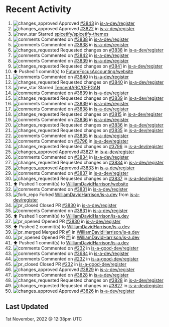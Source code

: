 # Recent Activity

<!--RECENT_ACTIVITY:start-->
1. ![changes_approved](https://cdn.jsdelivr.net/gh/Readme-Workflows/Readme-Icons@main/icons/octicons/ApprovedChanges.svg) Approved [#3843](https://github.com/is-a-dev/register/pull/3843#pullrequestreview-1163058957) in [is-a-dev/register](https://github.com/is-a-dev/register)
2. ![changes_approved](https://cdn.jsdelivr.net/gh/Readme-Workflows/Readme-Icons@main/icons/octicons/ApprovedChanges.svg) Approved [#3822](https://github.com/is-a-dev/register/pull/3822#pullrequestreview-1163058176) in [is-a-dev/register](https://github.com/is-a-dev/register)
3. ![new_star](https://cdn.jsdelivr.net/gh/Readme-Workflows/Readme-Icons@main/icons/octicons/StarredRepositoryYellow.svg) Starred [spicetify/spicetify-themes](https://github.com/spicetify/spicetify-themes)
4. ![comments](https://cdn.jsdelivr.net/gh/Readme-Workflows/Readme-Icons@main/icons/octicons/Comment.svg) Commented on [#3838](https://github.com/is-a-dev/register/pull/3838#discussion_r1010195510) in [is-a-dev/register](https://github.com/is-a-dev/register)
5. ![comments](https://cdn.jsdelivr.net/gh/Readme-Workflows/Readme-Icons@main/icons/octicons/Comment.svg) Commented on [#3838](https://github.com/is-a-dev/register/pull/3838#discussion_r1010195194) in [is-a-dev/register](https://github.com/is-a-dev/register)
6. ![changes_requested](https://cdn.jsdelivr.net/gh/Readme-Workflows/Readme-Icons@main/icons/octicons/RequestedChanges.svg) Requested changes on [#3838](https://github.com/is-a-dev/register/pull/3838#pullrequestreview-1162987941) in [is-a-dev/register](https://github.com/is-a-dev/register)
7. ![comments](https://cdn.jsdelivr.net/gh/Readme-Workflows/Readme-Icons@main/icons/octicons/Comment.svg) Commented on [#3842](https://github.com/is-a-dev/register/pull/3842#discussion_r1010194783) in [is-a-dev/register](https://github.com/is-a-dev/register)
8. ![comments](https://cdn.jsdelivr.net/gh/Readme-Workflows/Readme-Icons@main/icons/octicons/Comment.svg) Commented on [#3839](https://github.com/is-a-dev/register/pull/3839#discussion_r1010194169) in [is-a-dev/register](https://github.com/is-a-dev/register)
9. ![changes_requested](https://cdn.jsdelivr.net/gh/Readme-Workflows/Readme-Icons@main/icons/octicons/RequestedChanges.svg) Requested changes on [#3841](https://github.com/is-a-dev/register/pull/3841#pullrequestreview-1162985998) in [is-a-dev/register](https://github.com/is-a-dev/register)
10. ⬆️ Pushed 1 commit(s) to [FutureFocusAccounting/website](https://github.com/FutureFocusAccounting/website)
11. ![comments](https://cdn.jsdelivr.net/gh/Readme-Workflows/Readme-Icons@main/icons/octicons/Comment.svg) Commented on [#3840](https://github.com/is-a-dev/register/pull/3840#discussion_r1010025045) in [is-a-dev/register](https://github.com/is-a-dev/register)
12. ![changes_requested](https://cdn.jsdelivr.net/gh/Readme-Workflows/Readme-Icons@main/icons/octicons/RequestedChanges.svg) Requested changes on [#3840](https://github.com/is-a-dev/register/pull/3840#pullrequestreview-1162766079) in [is-a-dev/register](https://github.com/is-a-dev/register)
13. ![new_star](https://cdn.jsdelivr.net/gh/Readme-Workflows/Readme-Icons@main/icons/octicons/StarredRepositoryYellow.svg) Starred [TencentARC/GFPGAN](https://github.com/TencentARC/GFPGAN)
14. ![comments](https://cdn.jsdelivr.net/gh/Readme-Workflows/Readme-Icons@main/icons/octicons/Comment.svg) Commented on [#3839](https://github.com/is-a-dev/register/pull/3839#discussion_r1010014974) in [is-a-dev/register](https://github.com/is-a-dev/register)
15. ![changes_requested](https://cdn.jsdelivr.net/gh/Readme-Workflows/Readme-Icons@main/icons/octicons/RequestedChanges.svg) Requested changes on [#3839](https://github.com/is-a-dev/register/pull/3839#pullrequestreview-1162753226) in [is-a-dev/register](https://github.com/is-a-dev/register)
16. ![comments](https://cdn.jsdelivr.net/gh/Readme-Workflows/Readme-Icons@main/icons/octicons/Comment.svg) Commented on [#3839](https://github.com/is-a-dev/register/pull/3839#discussion_r1009963808) in [is-a-dev/register](https://github.com/is-a-dev/register)
17. ![comments](https://cdn.jsdelivr.net/gh/Readme-Workflows/Readme-Icons@main/icons/octicons/Comment.svg) Commented on [#3838](https://github.com/is-a-dev/register/pull/3838#discussion_r1009922226) in [is-a-dev/register](https://github.com/is-a-dev/register)
18. ![changes_requested](https://cdn.jsdelivr.net/gh/Readme-Workflows/Readme-Icons@main/icons/octicons/RequestedChanges.svg) Requested changes on [#3815](https://github.com/is-a-dev/register/pull/3815#pullrequestreview-1162630516) in [is-a-dev/register](https://github.com/is-a-dev/register)
19. ![comments](https://cdn.jsdelivr.net/gh/Readme-Workflows/Readme-Icons@main/icons/octicons/Comment.svg) Commented on [#3836](https://github.com/is-a-dev/register/pull/3836#discussion_r1009921127) in [is-a-dev/register](https://github.com/is-a-dev/register)
20. ![changes_requested](https://cdn.jsdelivr.net/gh/Readme-Workflows/Readme-Icons@main/icons/octicons/RequestedChanges.svg) Requested changes on [#3836](https://github.com/is-a-dev/register/pull/3836#pullrequestreview-1162629290) in [is-a-dev/register](https://github.com/is-a-dev/register)
21. ![changes_requested](https://cdn.jsdelivr.net/gh/Readme-Workflows/Readme-Icons@main/icons/octicons/RequestedChanges.svg) Requested changes on [#3835](https://github.com/is-a-dev/register/pull/3835#pullrequestreview-1162628507) in [is-a-dev/register](https://github.com/is-a-dev/register)
22. ![comments](https://cdn.jsdelivr.net/gh/Readme-Workflows/Readme-Icons@main/icons/octicons/Comment.svg) Commented on [#3835](https://github.com/is-a-dev/register/pull/3835#discussion_r1009920217) in [is-a-dev/register](https://github.com/is-a-dev/register)
23. ![comments](https://cdn.jsdelivr.net/gh/Readme-Workflows/Readme-Icons@main/icons/octicons/Comment.svg) Commented on [#3796](https://github.com/is-a-dev/register/pull/3796#discussion_r1009919958) in [is-a-dev/register](https://github.com/is-a-dev/register)
24. ![changes_requested](https://cdn.jsdelivr.net/gh/Readme-Workflows/Readme-Icons@main/icons/octicons/RequestedChanges.svg) Requested changes on [#3796](https://github.com/is-a-dev/register/pull/3796#pullrequestreview-1162627719) in [is-a-dev/register](https://github.com/is-a-dev/register)
25. ![changes_approved](https://cdn.jsdelivr.net/gh/Readme-Workflows/Readme-Icons@main/icons/octicons/ApprovedChanges.svg) Approved [#3827](https://github.com/is-a-dev/register/pull/3827#pullrequestreview-1162626489) in [is-a-dev/register](https://github.com/is-a-dev/register)
26. ![comments](https://cdn.jsdelivr.net/gh/Readme-Workflows/Readme-Icons@main/icons/octicons/Comment.svg) Commented on [#3834](https://github.com/is-a-dev/register/pull/3834#discussion_r1009918829) in [is-a-dev/register](https://github.com/is-a-dev/register)
27. ![changes_requested](https://cdn.jsdelivr.net/gh/Readme-Workflows/Readme-Icons@main/icons/octicons/RequestedChanges.svg) Requested changes on [#3834](https://github.com/is-a-dev/register/pull/3834#pullrequestreview-1162626200) in [is-a-dev/register](https://github.com/is-a-dev/register)
28. ![changes_approved](https://cdn.jsdelivr.net/gh/Readme-Workflows/Readme-Icons@main/icons/octicons/ApprovedChanges.svg) Approved [#3833](https://github.com/is-a-dev/register/pull/3833#pullrequestreview-1162625926) in [is-a-dev/register](https://github.com/is-a-dev/register)
29. ![comments](https://cdn.jsdelivr.net/gh/Readme-Workflows/Readme-Icons@main/icons/octicons/Comment.svg) Commented on [#3837](https://github.com/is-a-dev/register/pull/3837#discussion_r1009918054) in [is-a-dev/register](https://github.com/is-a-dev/register)
30. ![changes_requested](https://cdn.jsdelivr.net/gh/Readme-Workflows/Readme-Icons@main/icons/octicons/RequestedChanges.svg) Requested changes on [#3837](https://github.com/is-a-dev/register/pull/3837#pullrequestreview-1162625165) in [is-a-dev/register](https://github.com/is-a-dev/register)
31. ⬆️ Pushed 1 commit(s) to [WilliamDavidHarrison/website](https://github.com/WilliamDavidHarrison/website)
32. ![comments](https://cdn.jsdelivr.net/gh/Readme-Workflows/Readme-Icons@main/icons/octicons/Comment.svg) Commented on [#3831](https://github.com/is-a-dev/register/pull/3831#issuecomment-1296806125) in [is-a-dev/register](https://github.com/is-a-dev/register)
33. ![fork_repo](https://cdn.jsdelivr.net/gh/Readme-Workflows/Readme-Icons@main/icons/octicons/ForkedRepository.svg) Forked [WilliamDavidHarrison/is-a.dev](https://github.com/WilliamDavidHarrison/is-a.dev) from [is-a-dev/register](https://github.com/is-a-dev/register)
34. ![pr_closed](https://cdn.jsdelivr.net/gh/Readme-Workflows/Readme-Icons@main/icons/octicons/PullRequestClosed.svg) Closed PR [#3830](https://github.com/is-a-dev/register/pull/3830) in [is-a-dev/register](https://github.com/is-a-dev/register)
35. ![comments](https://cdn.jsdelivr.net/gh/Readme-Workflows/Readme-Icons@main/icons/octicons/Comment.svg) Commented on [#3831](https://github.com/is-a-dev/register/pull/3831#issuecomment-1296542045) in [is-a-dev/register](https://github.com/is-a-dev/register)
36. ⬆️ Pushed 1 commit(s) to [WilliamDavidHarrison/is-a.dev](https://github.com/WilliamDavidHarrison/is-a.dev)
37. ![pr_opened](https://cdn.jsdelivr.net/gh/Readme-Workflows/Readme-Icons@main/icons/octicons/PullRequestOpened.svg) Opened PR [#3830](https://github.com/is-a-dev/register/pull/3830) in [is-a-dev/register](https://github.com/is-a-dev/register)
38. ⬆️ Pushed 2 commit(s) to [WilliamDavidHarrison/is-a.dev](https://github.com/WilliamDavidHarrison/is-a.dev)
39. ![pr_merged](https://cdn.jsdelivr.net/gh/Readme-Workflows/Readme-Icons@main/icons/octicons/PullRequestMerged.svg) Merged PR [#1](https://github.com/WilliamDavidHarrison/is-a.dev/pull/1) in [WilliamDavidHarrison/is-a.dev](https://github.com/WilliamDavidHarrison/is-a.dev)
40. ![pr_opened](https://cdn.jsdelivr.net/gh/Readme-Workflows/Readme-Icons@main/icons/octicons/PullRequestOpened.svg) Opened PR [#1](https://github.com/WilliamDavidHarrison/is-a.dev/pull/1) in [WilliamDavidHarrison/is-a.dev](https://github.com/WilliamDavidHarrison/is-a.dev)
41. ⬆️ Pushed 1 commit(s) to [WilliamDavidHarrison/is-a.dev](https://github.com/WilliamDavidHarrison/is-a.dev)
42. ![comments](https://cdn.jsdelivr.net/gh/Readme-Workflows/Readme-Icons@main/icons/octicons/Comment.svg) Commented on [#232](https://github.com/is-a-good-dev/register/pull/232#issuecomment-1296508930) in [is-a-good-dev/register](https://github.com/is-a-good-dev/register)
43. ![comments](https://cdn.jsdelivr.net/gh/Readme-Workflows/Readme-Icons@main/icons/octicons/Comment.svg) Commented on [#3684](https://github.com/is-a-dev/register/pull/3684#issuecomment-1296508494) in [is-a-dev/register](https://github.com/is-a-dev/register)
44. ![comments](https://cdn.jsdelivr.net/gh/Readme-Workflows/Readme-Icons@main/icons/octicons/Comment.svg) Commented on [#232](https://github.com/is-a-good-dev/register/pull/232#issuecomment-1296494421) in [is-a-good-dev/register](https://github.com/is-a-good-dev/register)
45. ![pr_closed](https://cdn.jsdelivr.net/gh/Readme-Workflows/Readme-Icons@main/icons/octicons/PullRequestClosed.svg) Closed PR [#232](https://github.com/is-a-good-dev/register/pull/232) in [is-a-good-dev/register](https://github.com/is-a-good-dev/register)
46. ![changes_approved](https://cdn.jsdelivr.net/gh/Readme-Workflows/Readme-Icons@main/icons/octicons/ApprovedChanges.svg) Approved [#3829](https://github.com/is-a-dev/register/pull/3829#pullrequestreview-1161237099) in [is-a-dev/register](https://github.com/is-a-dev/register)
47. ![comments](https://cdn.jsdelivr.net/gh/Readme-Workflows/Readme-Icons@main/icons/octicons/Comment.svg) Commented on [#3828](https://github.com/is-a-dev/register/pull/3828#discussion_r1008945909) in [is-a-dev/register](https://github.com/is-a-dev/register)
48. ![changes_requested](https://cdn.jsdelivr.net/gh/Readme-Workflows/Readme-Icons@main/icons/octicons/RequestedChanges.svg) Requested changes on [#3828](https://github.com/is-a-dev/register/pull/3828#pullrequestreview-1161211470) in [is-a-dev/register](https://github.com/is-a-dev/register)
49. ![changes_requested](https://cdn.jsdelivr.net/gh/Readme-Workflows/Readme-Icons@main/icons/octicons/RequestedChanges.svg) Requested changes on [#3827](https://github.com/is-a-dev/register/pull/3827#pullrequestreview-1161211254) in [is-a-dev/register](https://github.com/is-a-dev/register)
50. ![changes_approved](https://cdn.jsdelivr.net/gh/Readme-Workflows/Readme-Icons@main/icons/octicons/ApprovedChanges.svg) Approved [#3826](https://github.com/is-a-dev/register/pull/3826#pullrequestreview-1161211170) in [is-a-dev/register](https://github.com/is-a-dev/register)
<!--RECENT_ACTIVITY:end-->

## Last Updated
<!--RECENT_ACTIVITY:last_update-->
1st November, 2022 @ 12:38pm UTC
<!--RECENT_ACTIVITY:last_update_end-->
